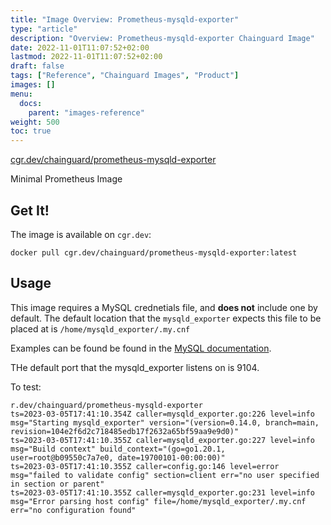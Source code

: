 ```yaml
---
title: "Image Overview: Prometheus-mysqld-exporter"
type: "article"
description: "Overview: Prometheus-mysqld-exporter Chainguard Image"
date: 2022-11-01T11:07:52+02:00
lastmod: 2022-11-01T11:07:52+02:00
draft: false
tags: ["Reference", "Chainguard Images", "Product"]
images: []
menu:
  docs:
    parent: "images-reference"
weight: 500
toc: true
---
```


[cgr.dev/chainguard/prometheus-mysqld-exporter](https://github.com/chainguard-images/images/tree/main/images/prometheus-mysqld-exporter)


Minimal Prometheus Image

## Get It!

The image is available on `cgr.dev`:

```
docker pull cgr.dev/chainguard/prometheus-mysqld-exporter:latest
```

## Usage

This image requires a MySQL crednetials file, and **does not** include one by default.
The default location that the `mysqld_exporter` expects this file to be placed at is `/home/mysqld_exporter/.my.cnf`

Examples can be found be found in the [MySQL documentation](https://dev.mysql.com/doc/refman/8.0/en/option-files.html).

THe default port that the mysqld_exporter listens on is 9104.

To test:

```shell
r.dev/chainguard/prometheus-mysqld-exporter
ts=2023-03-05T17:41:10.354Z caller=mysqld_exporter.go:226 level=info msg="Starting mysqld_exporter" version="(version=0.14.0, branch=main, revision=104e2f6d2c718485edb17f2632a65bf59aa9e9d0)"
ts=2023-03-05T17:41:10.355Z caller=mysqld_exporter.go:227 level=info msg="Build context" build_context="(go=go1.20.1, user=root@b09550c7a7e0, date=19700101-00:00:00)"
ts=2023-03-05T17:41:10.355Z caller=config.go:146 level=error msg="failed to validate config" section=client err="no user specified in section or parent"
ts=2023-03-05T17:41:10.355Z caller=mysqld_exporter.go:231 level=info msg="Error parsing host config" file=/home/mysqld_exporter/.my.cnf err="no configuration found"
```
